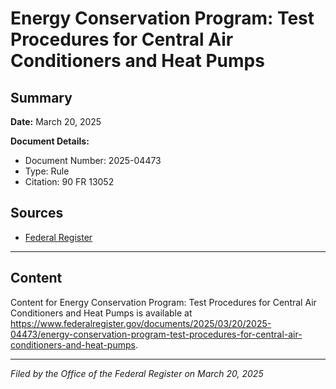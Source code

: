 # Energy Conservation Program: Test Procedures for Central Air Conditioners and Heat Pumps

## Summary

**Date:** March 20, 2025

**Document Details:**
- Document Number: 2025-04473
- Type: Rule
- Citation: 90 FR 13052

## Sources
- [Federal Register](https://www.federalregister.gov/documents/2025/03/20/2025-04473/energy-conservation-program-test-procedures-for-central-air-conditioners-and-heat-pumps)

---

## Content

Content for Energy Conservation Program: Test Procedures for Central Air Conditioners and Heat Pumps is available at https://www.federalregister.gov/documents/2025/03/20/2025-04473/energy-conservation-program-test-procedures-for-central-air-conditioners-and-heat-pumps.

---

*Filed by the Office of the Federal Register on March 20, 2025*
